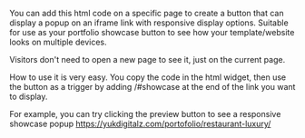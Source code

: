 You can add this html code on a specific page to create a button that can display a popup on an iframe link with responsive display options. 
Suitable for use as your portfolio showcase button to see how your template/website looks on multiple devices.

Visitors don't need to open a new page to see it, just on the current page.

How to use it is very easy. You copy the code in the html widget, then use the button as a trigger by adding /#showcase at the end of the link you want to display.

For example, you can try clicking the preview button to see a responsive showcase popup https://yukdigitalz.com/portofolio/restaurant-luxury/
